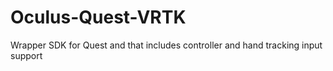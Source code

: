 # Oculus-Quest-VRTK
Wrapper SDK for Quest and that includes controller and hand tracking input support
